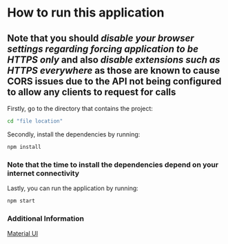 # How to run this application

## Note that you should **_disable your browser settings regarding forcing application to be HTTPS only_** and also **_disable extensions such as HTTPS everywhere_** as those are known to cause CORS issues due to the API not being configured to allow any clients to request for calls

Firstly, go to the directory that contains the project:

```bash
cd "file location"
```

Secondly, install the dependencies by running:

```bash
npm install
```
### Note that the time to install the dependencies depend on your internet connectivity

Lastly, you can run the application by running:

```bash
npm start
```

### Additional Information

[Material UI](https://mui.com/material-ui/getting-started/overview/)

